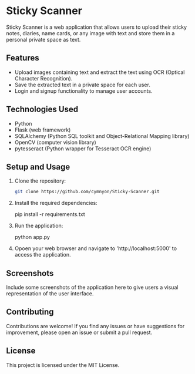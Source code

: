 # Sticky Scanner

Sticky Scanner is a web application that allows users to upload their sticky notes, diaries, name cards, or any image with text and store them in a personal private space as text.

## Features

- Upload images containing text and extract the text using OCR (Optical Character Recognition).
- Save the extracted text in a private space for each user.
- Login and signup functionality to manage user accounts.

## Technologies Used

- Python
- Flask (web framework)
- SQLAlchemy (Python SQL toolkit and Object-Relational Mapping library)
- OpenCV (computer vision library)
- pytesseract (Python wrapper for Tesseract OCR engine)

## Setup and Usage

1. Clone the repository:

   ```bash
   git clone https://github.com/cymnyon/Sticky-Scanner.git

2. Install the required dependencies:

   pip install -r requirements.txt

3. Run the application:

   python app.py

4. Opoen your web browser and navigate to 'http://localhost:5000' to access the application.

## Screenshots
Include some screenshots of the application here to give users a visual representation of the user interface.

## Contributing
Contributions are welcome! If you find any issues or have suggestions for improvement, please open an issue or submit a pull request.

## License
This project is licensed under the MIT License.
